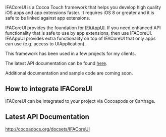 IFACoreUI is a Cocoa Touch framework that helps you develop high quality iOS apps and app extensions faster. It requires iOS 8 or greater and it is safe to be linked against app extensions.

IFACoreUI provides the foundation for [IFAAppUI](https://github.com/marcelo-schroeder/IFAAppUI). If you need enhanced API functionality that is safe to use by app extensions, then use IFACoreUI. IFAAppUI provides extra functionality on top of IFACoreUI that only apps can use (e.g. access to UIApplication).

This framework has been used in a few projects for my clients.

The latest API documentation can be found [here](http://cocoadocs.org/docsets/IFACoreUI).

Additional documentation and sample code are coming soon.

## How to integrate IFACoreUI ##

IFACoreUI can be integrated to your project via Cocoapods or Carthage.

## Latest API Documentation ##

http://cocoadocs.org/docsets/IFACoreUI
